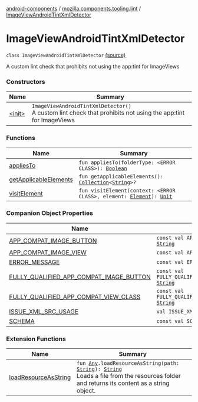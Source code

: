 [android-components](../../index.md) / [mozilla.components.tooling.lint](../index.md) / [ImageViewAndroidTintXmlDetector](./index.md)

# ImageViewAndroidTintXmlDetector

`class ImageViewAndroidTintXmlDetector` [(source)](https://github.com/mozilla-mobile/android-components/blob/master/components/tooling/lint/src/main/java/mozilla/components/tooling/lint/ImageViewAndroidTintXmlDetector.kt#L26)

A custom lint check that prohibits not using the app:tint for ImageViews

### Constructors

| Name | Summary |
|---|---|
| [&lt;init&gt;](-init-.md) | `ImageViewAndroidTintXmlDetector()`<br>A custom lint check that prohibits not using the app:tint for ImageViews |

### Functions

| Name | Summary |
|---|---|
| [appliesTo](applies-to.md) | `fun appliesTo(folderType: <ERROR CLASS>): `[`Boolean`](https://kotlinlang.org/api/latest/jvm/stdlib/kotlin/-boolean/index.html) |
| [getApplicableElements](get-applicable-elements.md) | `fun getApplicableElements(): `[`Collection`](https://kotlinlang.org/api/latest/jvm/stdlib/kotlin.collections/-collection/index.html)`<`[`String`](https://kotlinlang.org/api/latest/jvm/stdlib/kotlin/-string/index.html)`>?` |
| [visitElement](visit-element.md) | `fun visitElement(context: <ERROR CLASS>, element: `[`Element`](https://developer.android.com/reference/org/w3c/dom/Element.html)`): `[`Unit`](https://kotlinlang.org/api/latest/jvm/stdlib/kotlin/-unit/index.html) |

### Companion Object Properties

| Name | Summary |
|---|---|
| [APP_COMPAT_IMAGE_BUTTON](-a-p-p_-c-o-m-p-a-t_-i-m-a-g-e_-b-u-t-t-o-n.md) | `const val APP_COMPAT_IMAGE_BUTTON: `[`String`](https://kotlinlang.org/api/latest/jvm/stdlib/kotlin/-string/index.html) |
| [APP_COMPAT_IMAGE_VIEW](-a-p-p_-c-o-m-p-a-t_-i-m-a-g-e_-v-i-e-w.md) | `const val APP_COMPAT_IMAGE_VIEW: `[`String`](https://kotlinlang.org/api/latest/jvm/stdlib/kotlin/-string/index.html) |
| [ERROR_MESSAGE](-e-r-r-o-r_-m-e-s-s-a-g-e.md) | `const val ERROR_MESSAGE: `[`String`](https://kotlinlang.org/api/latest/jvm/stdlib/kotlin/-string/index.html) |
| [FULLY_QUALIFIED_APP_COMPAT_IMAGE_BUTTON](-f-u-l-l-y_-q-u-a-l-i-f-i-e-d_-a-p-p_-c-o-m-p-a-t_-i-m-a-g-e_-b-u-t-t-o-n.md) | `const val FULLY_QUALIFIED_APP_COMPAT_IMAGE_BUTTON: `[`String`](https://kotlinlang.org/api/latest/jvm/stdlib/kotlin/-string/index.html) |
| [FULLY_QUALIFIED_APP_COMPAT_VIEW_CLASS](-f-u-l-l-y_-q-u-a-l-i-f-i-e-d_-a-p-p_-c-o-m-p-a-t_-v-i-e-w_-c-l-a-s-s.md) | `const val FULLY_QUALIFIED_APP_COMPAT_VIEW_CLASS: `[`String`](https://kotlinlang.org/api/latest/jvm/stdlib/kotlin/-string/index.html) |
| [ISSUE_XML_SRC_USAGE](-i-s-s-u-e_-x-m-l_-s-r-c_-u-s-a-g-e.md) | `val ISSUE_XML_SRC_USAGE: <ERROR CLASS>` |
| [SCHEMA](-s-c-h-e-m-a.md) | `const val SCHEMA: `[`String`](https://kotlinlang.org/api/latest/jvm/stdlib/kotlin/-string/index.html) |

### Extension Functions

| Name | Summary |
|---|---|
| [loadResourceAsString](../../mozilla.components.support.test.file/kotlin.-any/load-resource-as-string.md) | `fun `[`Any`](https://kotlinlang.org/api/latest/jvm/stdlib/kotlin/-any/index.html)`.loadResourceAsString(path: `[`String`](https://kotlinlang.org/api/latest/jvm/stdlib/kotlin/-string/index.html)`): `[`String`](https://kotlinlang.org/api/latest/jvm/stdlib/kotlin/-string/index.html)<br>Loads a file from the resources folder and returns its content as a string object. |

